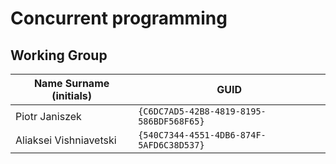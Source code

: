 # Concurrent programming

## Working Group

| Name Surname (initials) | GUID                                     |
| ----------------------- | ---------------------------------------- |
| Piotr Janiszek          | `{C6DC7AD5-42B8-4819-8195-586BDF568F65}` |
| Aliaksei Vishniavetski  | `{540C7344-4551-4DB6-874F-5AFD6C38D537}` |